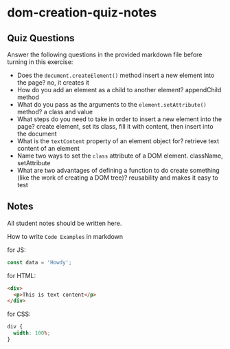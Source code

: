 # dom-creation-quiz-notes

## Quiz Questions

Answer the following questions in the provided markdown file before turning in this exercise:

- Does the `document.createElement()` method insert a new element into the page?
  no, it creates it
- How do you add an element as a child to another element?
  appendChild method
- What do you pass as the arguments to the `element.setAttribute()` method?
  a class and value
- What steps do you need to take in order to insert a new element into the page?
  create element, set its class, fill it with content, then insert into the document
- What is the `textContent` property of an element object for?
  retrieve text content of an element
- Name two ways to set the `class` attribute of a DOM element.
  className, setAttribute
- What are two advantages of defining a function to do create something (like the work of creating a DOM tree)?
  reusability and makes it easy to test

## Notes

All student notes should be written here.

How to write `Code Examples` in markdown

for JS:

```javascript
const data = 'Howdy';
```

for HTML:

```html
<div>
  <p>This is text content</p>
</div>
```

for CSS:

```css
div {
  width: 100%;
}
```
